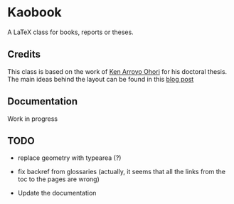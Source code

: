 # Kaobook

A LaTeX class for books, reports or theses.

## Credits

This class is based on the work of [Ken Arroyo 
Ohori](https://3d.bk.tudelft.nl/ken/en/) for his doctoral thesis. The 
main ideas behind the layout can be found in this [blog 
post](https://3d.bk.tudelft.nl/ken/en/2016/04/17/a-1.5-column-layout-in-latex.html)

## Documentation

Work in progress

## TODO

* replace geometry with typearea (?)

* fix backref from glossaries (actually, it seems that all the links 
  from the toc to the pages are wrong)

* Update the documentation
